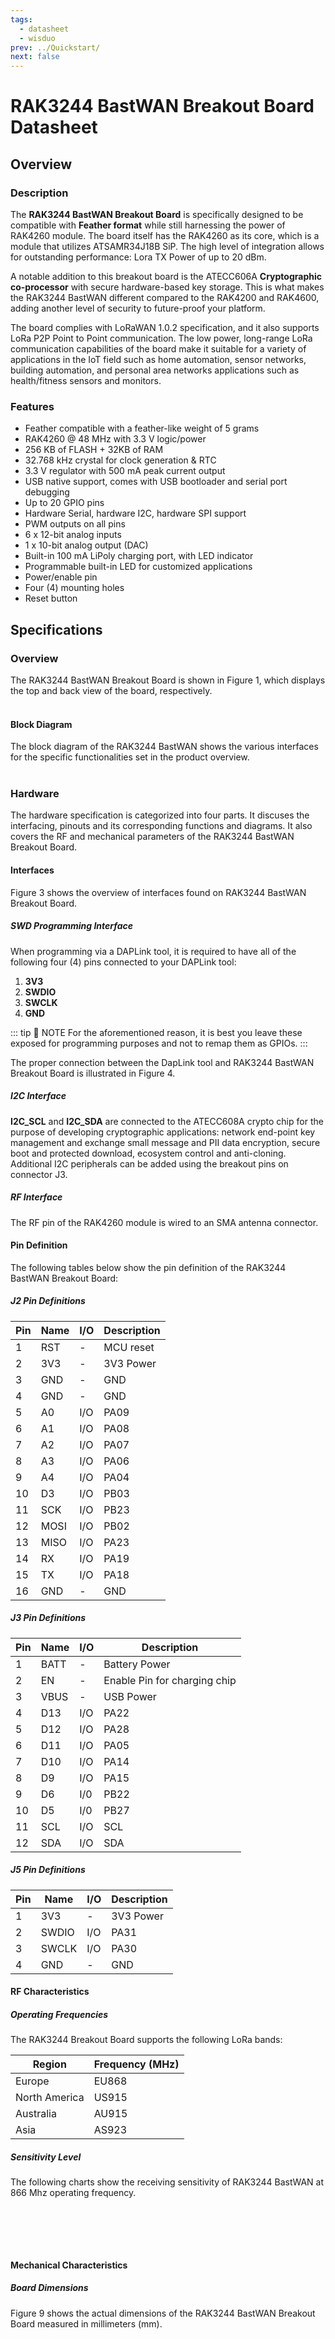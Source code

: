 ```yaml
---
tags:
  - datasheet
  - wisduo
prev: ../Quickstart/
next: false
---
```


# RAK3244 BastWAN Breakout Board Datasheet

## Overview

### Description

The **RAK3244 BastWAN Breakout Board** is specifically designed to be compatible with **Feather format** while still harnessing the power of RAK4260 module. The board itself has the RAK4260 as its core, which is a module that utilizes ATSAMR34J18B SiP. The high level of integration allows for outstanding performance: Lora TX Power of up to 20&nbsp;dBm.

A notable addition to this breakout board is the ATECC606A **Cryptographic co-processor** with secure hardware-based key storage. This is what makes the RAK3244 BastWAN different compared to the RAK4200 and RAK4600, adding another level of security to future-proof your platform.

The board complies with LoRaWAN 1.0.2 specification, and it also supports LoRa P2P Point to Point communication. The low power, long-range LoRa communication capabilities of the board make it suitable for a variety of applications in the IoT field such as home automation, sensor networks, building automation, and personal area networks applications such as health/fitness sensors and monitors.

### Features

- Feather compatible with a feather-like weight of 5 grams
- RAK4260 @ 48&nbsp;MHz with 3.3&nbsp;V logic/power
- 256&nbsp;KB of FLASH + 32KB of RAM
- 32.768&nbsp;kHz crystal for clock generation & RTC
- 3.3&nbsp;V regulator with 500&nbsp;mA peak current output
- USB native support, comes with USB bootloader and serial port debugging
- Up to 20 GPIO pins
- Hardware Serial, hardware I2C, hardware SPI support
- PWM outputs on all pins
- 6 x 12-bit analog inputs
- 1 x 10-bit analog output (DAC)
- Built-in 100&nbsp;mA LiPoly charging port, with LED indicator
- Programmable built-in LED for customized applications
- Power/enable pin
- Four (4) mounting holes
- Reset button

## Specifications

### Overview  
  
The RAK3244 BastWAN Breakout Board is shown in Figure 1, which displays the top and back view of the board, respectively.<br><br>

<rk-img
  src="/assets/images/wisduo/bastwan/datasheet/rak3244-front-back.svg"
  width="40%"
  caption="RAK3244 BastWAN Breakout Board Front and Back View"
/>

#### Block Diagram

The block diagram of the RAK3244 BastWAN shows the various interfaces for the specific functionalities set in the product overview. <br><br>

<rk-img
  src="/assets/images/wisduo/bastwan/datasheet/rak3244-block-diagram.svg"
  width="80%"
  caption="RAK3244 BastWAN Breakout Board Block Diagram"
/>

### Hardware

The hardware specification is categorized into four parts. It discuses the interfacing, pinouts and its corresponding functions and diagrams. It also covers the RF and mechanical parameters of the RAK3244 BastWAN Breakout Board.

#### Interfaces  
  
Figure 3 shows the overview of interfaces found on RAK3244 BastWAN Breakout Board.
  
<rk-img
  src="/assets/images/wisduo/bastwan/datasheet/rak3244-interface.svg"
  width="70%"
  caption="RAK3244 BastWAN Breakout Board Interface Overview"
/>
  
##### SWD Programming Interface

When programming via a DAPLink tool, it is required to have all of the following four (4) pins connected to your DAPLink tool:

1. **3V3**
2. **SWDIO**
3. **SWCLK**
4. **GND**

::: tip 📝 NOTE
For the aforementioned reason, it is best you leave these exposed for programming purposes and not to remap them as GPIOs.
:::    
  
The proper connection between the DapLink tool and RAK3244 BastWAN Breakout Board is illustrated in Figure 4.

<rk-img
  src="/assets/images/wisduo/bastwan/datasheet/rak3244_daplink.png"
  width="45%"
  caption="RAK3244 BastWAN Breakout Board Pinout for DapLink tool"
/>

##### I2C Interface

**I2C_SCL** and **I2C_SDA** are connected to the ATECC608A crypto chip for the purpose of developing cryptographic applications: network end-point key management and exchange small message and PII data encryption, secure boot and protected download, ecosystem control and anti-cloning. Additional I2C peripherals can be added using the breakout pins on connector J3.

##### RF Interface  
  
The RF pin of the RAK4260 module is wired to an SMA antenna connector.

#### Pin Definition

<rk-img
  src="/assets/images/wisduo/bastwan/datasheet/rak3244-pinout.svg"
  width="50%"
  caption="RAK3244 BastWAN Breakout Board Pinout"
/>

The following tables below show the pin definition of the RAK3244 BastWAN Breakout Board:

##### J2 Pin Definitions

| Pin |Name | I/O |Description|
| --- | --- | --- | --------- | 
| 1   | RST | -   | MCU reset | 
| 2   | 3V3 | -   | 3V3 Power | 
| 3   | GND | -   | GND       | 
| 4   | GND | -   | GND       |
| 5   | A0  | I/O | PA09      | 
| 6   | A1  | I/O | PA08      | 
| 7   | A2  | I/O | PA07      | 
| 8   | A3  | I/O | PA06      | 
| 9   | A4  | I/O | PA04      | 
| 10  | D3  | I/O | PB03      | 
| 11  | SCK | I/O | PB23      | 
| 12  |MOSI | I/O | PB02      | 
| 13  |MISO | I/O | PA23      | 
| 14  | RX  | I/O | PA19      | 
| 15  | TX  | I/O | PA18      | 
| 16  | GND | -   | GND       | 

##### J3 Pin Definitions

| Pin | Name | I/O | Description                     |
| --- | --   | --- | ------------------------------- | 
| 1   | BATT | -   | Battery Power                   | 
| 2   | EN   | -   | Enable Pin for charging chip    | 
| 3   | VBUS | -   | USB Power                       | 
| 4   | D13  | I/O | PA22                            |
| 5   | D12  | I/O | PA28                            | 
| 6   | D11  | I/O | PA05                            | 
| 7   | D10  | I/O | PA14                            | 
| 8   | D9   | I/O | PA15                            | 
| 9   | D6   | I/0 | PB22                            | 
| 10  | D5   | I/0 | PB27                            | 
| 11  | SCL  | I/O | SCL                             | 
| 12  | SDA  | I/O | SDA                             | 

##### J5 Pin Definitions

| Pin | Name  | I/O | Description  |
| --- | ------| --- | ------------ | 
| 1   | 3V3   | -   | 3V3 Power    | 
| 2   | SWDIO | I/O | PA31         | 
| 3   | SWCLK | I/O | PA30         | 
| 4   | GND   | -   | GND          |

#### RF Characteristics  
  
##### Operating Frequencies  
  
The RAK3244 Breakout Board supports the following LoRa bands:  
  
| Region | Frequency (MHz) |
|-|-|
| Europe | EU868 |
| North America | US915 |
| Australia | AU915 |
| Asia | AS923 |
  
##### Sensitivity Level  
  
The following charts show the receiving sensitivity of RAK3244 BastWAN at 866&nbsp;Mhz operating frequency.<br><br>

  
<rk-img
  src="/assets/images/wisduo/bastwan/datasheet/rak3244_sensitivity1.png"
  width="80%"
  caption="RAK3244 BastWAN Breakout Board Sensitivity Levels"
/>

<br>

<rk-img
  src="/assets/images/wisduo/bastwan/datasheet/rak3244_sensitivity2.png"
  width="55%"
  caption="RAK3244 BastWAN Breakout Board Sensitivity Plot @ SF7"
/>

<br>

<rk-img
  src="/assets/images/wisduo/bastwan/datasheet/rak3244_sensitivity3.png"
  width="55%"
  caption="RAK3244 BastWAN Breakout Board Sensitivity Plot @ SF12"
/>

<!--
#### Electrical Characteristics

##### Power Consumption  
  
| Item                    | Power Consumption | Condition            |
| ----------------------- | ----------------- | -------------------- |
| Output Power 20dB(MAX)    | TBD          | -      |
| Output Power 17dB    | TBD           | -      |
| Output Power 14dB    | TBD | -        |
| Receive mode | TBD           | -                    |
| Sleep mode              | TBD            | - |

::: tip Note:
:pencil:TBD : To be disclosed
:::  
-->
  
#### Mechanical Characteristics

##### Board Dimensions
  
Figure 9 shows the actual dimensions of the RAK3244 BastWAN Breakout Board measured in millimeters (mm). <br><br>

<rk-img
  src="/assets/images/wisduo/bastwan/datasheet/rak3244_mechanical.png"
  width="65%"
  caption="RAK3244 BastWAN Breakout Board Board Dimension"
/>